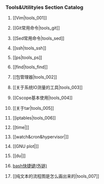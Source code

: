### Tools&Utilityies Section Catalog

1. [[Vim|tools_001]]

1. [[Git常用命令|tools_git]]

1. [[Sed常用命令|tools_sed]]

1. [[ssh|tools_ssh]]

1. [[ps|tools_ps]]

1. [[find|tools_find]]

1. [[包管理器|tools_002]]

1. [[关于系统IO测量的工具|tools_003]]

1. [[Cscope基本使用|tools_004]]

1. [[关于tar|tools_005]]

1. [[iptables|tools_006]]

1. [[time|]]

1. [[watch&cron&hypervisor|]]

1. [[GNU plot|]]

1. [[du|]]

1. [bash快捷键(外链)](https://github.com/hokein/Wiki/wiki/Bash-Shell常用快捷键)

1. [[纯文本的流程图是怎么画出来的|tools_007]]